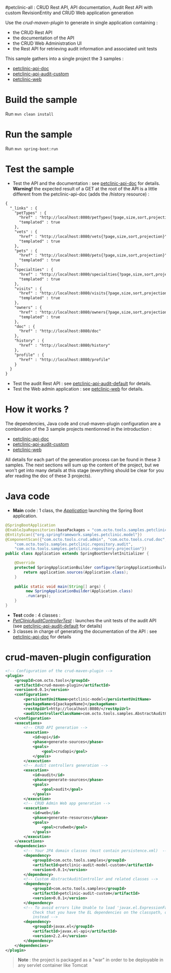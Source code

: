 #petclinic-all : CRUD Rest API, API documentation, Audit Rest API with custom RevisionEntity and CRUD Web application generation

Use the *crud-maven-plugin* to generate in single application containing :

* the CRUD Rest API
* the documentation of the API
* the CRUD Web Administration UI
* the Rest API for retrieving audit information and associated unit tests

This sample gathers into a single project the 3 samples :

* [petclinic-api-doc](../petclinic-api-doc)
* [petclinic-api-audit-custom](../petclinic-api-audit-custom)
* [petclinic-web](../petclinic-web)

Build the sample
================
Run ``mvn clean install``

Run the sample
==============
Run ``mvn spring-boot:run``

Test the sample
=============
* Test the API and the documentation : see [petclinic-api-doc](../petclinic-api-doc/README.md#test-the-sample) for details. **Warning!** the expected result of a GET at the root of the API is a little different from the petclinic-api-doc (adds the /history resource) :
```xml
{
  "_links" : {
    "petTypes" : {
      "href" : "http://localhost:8080/petTypes{?page,size,sort,projection}",
      "templated" : true
    },
    "vets" : {
      "href" : "http://localhost:8080/vets{?page,size,sort,projection}",
      "templated" : true
    },
    "pets" : {
      "href" : "http://localhost:8080/pets{?page,size,sort,projection}",
      "templated" : true
    },
    "specialties" : {
      "href" : "http://localhost:8080/specialties{?page,size,sort,projection}",
      "templated" : true
    },
    "visits" : {
      "href" : "http://localhost:8080/visits{?page,size,sort,projection}",
      "templated" : true
    },
    "owners" : {
      "href" : "http://localhost:8080/owners{?page,size,sort,projection}",
      "templated" : true
    },
    "doc" : {
      "href" : "http://localhost:8080/doc"
    },
    "history" : {
      "href" : "http://localhost:8080/history"
    },
    "profile" : {
      "href" : "http://localhost:8080/profile"
    }
  }
}
```

* Test the audit Rest API : see [petclinic-api-audit-default](../petclinic-api-audit-default/README.md#test-the-sample) for details.
* Test the Web admin application : see [petclinic-web](../petclinic-web/README.md#test-the-web-application) for details.

How it works ?
============

The dependencies, Java code and crud-maven-plugin configuration are a combination of the 3 sample projects mentionned in the introduction :

* [petclinic-api-doc](../petclinic-api-doc/README.md#how-it-works-)
* [petclinic-api-audit-custom](../petclinic-api-audit-custom/README.md#how-it-works-)
* [petclinic-web](../petclinic-web/README.md#how-it-works-)

All details for each part of the generation process can be found in these 3 samples. The next sections will sum up the content of the project, but we won't get into many details at this stage (everything should be clear for you afer reading the doc of these 3 projects). 

Java code
========

* **Main** code : 1 class, the [*Application*](src/main/java/com/octo/tools/samples/petclinic/Application.java) launching the Spring Boot application.
```java
@SpringBootApplication
@EnableJpaRepositories(basePackages = "com.octo.tools.samples.petclinic.repository")
@EntityScan({"org.springframework.samples.petclinic.model"})	
@ComponentScan({"com.octo.tools.crud.admin", "com.octo.tools.crud.doc", "com.octo.tools.audit", 
	"com.octo.tools.samples.petclinic.repository.audit", 
	"com.octo.tools.samples.petclinic.repository.projection"})	
public class Application extends SpringBootServletInitializer {

	@Override
	protected SpringApplicationBuilder configure(SpringApplicationBuilder application) {		
		return application.sources(Application.class);
	}
	
	public static void main(String[] args) {
		 new SpringApplicationBuilder(Application.class)         
         .run(args);
	}
}
```

* **Test** code : 4 classes :
 * [*PetClinicAuditControllerTest*](src\test\java\com\octo\tools\samples\petclinic\PetClinicAuditControllerTest.java) : launches the unit tests of the audit API (see  [petclinic-api-audit-default](../petclinic-api-audit-default/README.md#java-code) for details)
 * 3 classes in charge of generating the documentation of the API : see  [petclinic-api-doc](../petclinic-api-doc/README.md#java-code) for details

crud-maven-plugin configuration
===========================
```xml
<!-- Configuration of the crud-maven-plugin -->
<plugin>
	<groupId>com.octo.tools</groupId>
	<artifactId>crud-maven-plugin</artifactId>
	<version>0.0.1</version>
	<configuration>
		<persistentUnitName>petclinic-model</persistentUnitName>
		<packageName>${packageName}</packageName>
		<restApiUrl>http://localhost:8080/</restApiUrl>		
		<auditControllerClassName>com.octo.tools.samples.AbstractAuditController</auditControllerClassName>
	</configuration>
	<executions>						
		<!-- CRUD API generation -->
		<execution>
			<id>api</id>
			<phase>generate-sources</phase>
			<goals>
				<goal>crudapi</goal>
			</goals>
		</execution>
		<!-- Audit controllers generation -->
		<execution>
			<id>audit</id>
			<phase>generate-sources</phase>
			<goals>
			    <goal>audit</goal>
			</goals>
		</execution>	
		<!-- CRUD Admin Web app generation -->
		<execution>
			<id>web</id>
			<phase>generate-resources</phase>
			<goals>
				<goal>crudweb</goal>
			</goals>
		</execution>
	</executions>
	<dependencies>
		<!-- Your JPA domain classes (must contain persistence.xml)  -->
		<dependency>
			<groupId>com.octo.tools.samples</groupId>
			<artifactId>petclinic-audit-model-custom</artifactId>
			<version>0.0.1</version>
		</dependency>
		<!-- Custom AbstractAuditController and related classes -->
		<dependency>
			<groupId>com.octo.tools.samples</groupId>
			<artifactId>petclinic-audit-custom</artifactId>
			<version>0.0.1</version>
		</dependency>						
		<!-- To avoid errors like Unable to load 'javax.el.ExpressionFactory'. 
			Check that you have the EL dependencies on the classpath, or use ParameterMessageInterpolator 
			instead -->
		<dependency>
			<groupId>javax.el</groupId>
			<artifactId>javax.el-api</artifactId>
			<version>2.2.4</version>
		</dependency>
	</dependencies>
</plugin>
```


> **Note** : the project is packaged as a "war" in order to be deployable in any servlet container like Tomcat
